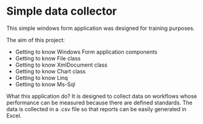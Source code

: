 # Simple data collector

This simple windows form application was designed for training purposes.

The aim of this project:
- Getting to know Windows Form application components
- Getting to know File class
- Getting to know XmlDocument class
- Getting to know Chart class
- Getting to know Linq
- Getting to know Ms-Sql

What this application do?
It is designed to collect data on workflows whose performance can be measured because there are defined standards.
The data is collected in a .csv file so that reports can be easily generated in Excel. 
